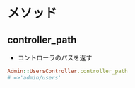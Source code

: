 # メソッド
## controller_path
- コントローラのパスを返す
```rb
Admin::UsersController.controller_path
# =>'admin/users'
```